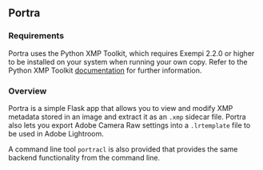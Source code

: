 ## Portra

### Requirements
Portra uses the Python XMP Toolkit, which requires Exempi 2.2.0 or higher to be installed on your system when running your own copy. Refer to the Python XMP Toolkit [documentation](https://python-xmp-toolkit.readthedocs.io/en/latest/installation.html) for further information.

### Overview
Portra is a simple Flask app that allows you to view and modify XMP metadata stored in an image and extract it as an `.xmp` sidecar file. Portra also lets you export Adobe Camera Raw settings into a `.lrtemplate` file to be used in Adobe Lightroom.

A command line tool `portracl` is also provided that provides the same backend functionality from the command line.
